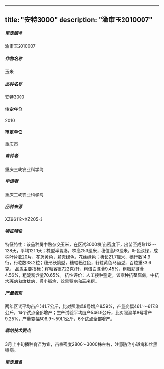 
---
title: "安特3000"
description: "渝审玉2010007"
---
##### 审定编号 
渝审玉2010007

##### 作物名称
玉米

##### 品种名称
安特3000

#### 审定年份
2010	

#### 审定单位
重庆市

##### 育种者
重庆三峡农业科学院

##### 申请者
重庆三峡农业科学院

##### 品种来源
XZ96112×XZ205-3

##### 特征特性
特征特性：该品种属中熟杂交玉米，在区试3000株/亩密度下，出苗至成熟112～128天，平均121.1天；株型半紧凑，株高253厘米，穗位高93厘米，叶色深绿，成株叶片数20片，花药黄色，颖壳绿色，花丝绿色；穗长21.7厘米，穗行数14.9行，行粒数38.2粒；穗形长筒型，穗轴粉红色，籽粒黄色马齿型，百粒重33.6克。
品质主要指标：籽粒容重722克/升，粗蛋白含量9.45%，粗脂肪含量4.56%，粗淀粉含量70.65%。
抗性评价：人工接种鉴定，该品种抗茎腐病，中抗大斑病和纹枯病，感小斑病、丝黑穗病和玉米螟。


##### 产量表现
两年区试平均亩产541.7公斤，比对照渝单8号增产8.59%，产量变幅461.1～617.8公斤，14个试点全部增产；生产试验平均亩产546.9公斤，比对照渝单8号增产9.25%，产量变幅506.9～591.1公斤，6个试点全部增产。

##### 栽培技术要点
3月上中旬播种育苗为宜，亩植密度2800～3000株左右，注意防治小斑病和丝黑穗病。

##### 审定意见




